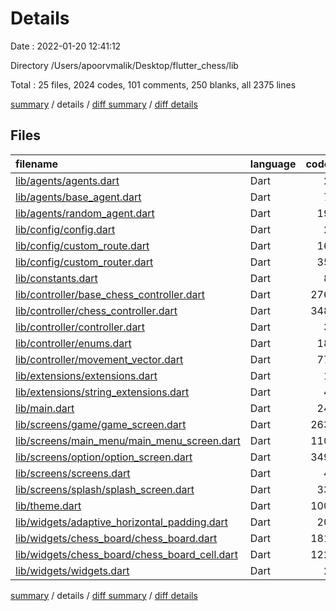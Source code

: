 # Details

Date : 2022-01-20 12:41:12

Directory /Users/apoorvmalik/Desktop/flutter_chess/lib

Total : 25 files,  2024 codes, 101 comments, 250 blanks, all 2375 lines

[summary](results.md) / details / [diff summary](diff.md) / [diff details](diff-details.md)

## Files
| filename | language | code | comment | blank | total |
| :--- | :--- | ---: | ---: | ---: | ---: |
| [lib/agents/agents.dart](/lib/agents/agents.dart) | Dart | 2 | 0 | 1 | 3 |
| [lib/agents/base_agent.dart](/lib/agents/base_agent.dart) | Dart | 7 | 0 | 5 | 12 |
| [lib/agents/random_agent.dart](/lib/agents/random_agent.dart) | Dart | 19 | 0 | 4 | 23 |
| [lib/config/config.dart](/lib/config/config.dart) | Dart | 2 | 0 | 1 | 3 |
| [lib/config/custom_route.dart](/lib/config/custom_route.dart) | Dart | 16 | 0 | 3 | 19 |
| [lib/config/custom_router.dart](/lib/config/custom_router.dart) | Dart | 35 | 0 | 5 | 40 |
| [lib/constants.dart](/lib/constants.dart) | Dart | 8 | 0 | 2 | 10 |
| [lib/controller/base_chess_controller.dart](/lib/controller/base_chess_controller.dart) | Dart | 276 | 28 | 37 | 341 |
| [lib/controller/chess_controller.dart](/lib/controller/chess_controller.dart) | Dart | 348 | 45 | 82 | 475 |
| [lib/controller/controller.dart](/lib/controller/controller.dart) | Dart | 3 | 0 | 1 | 4 |
| [lib/controller/enums.dart](/lib/controller/enums.dart) | Dart | 18 | 0 | 2 | 20 |
| [lib/controller/movement_vector.dart](/lib/controller/movement_vector.dart) | Dart | 77 | 1 | 17 | 95 |
| [lib/extensions/extensions.dart](/lib/extensions/extensions.dart) | Dart | 1 | 0 | 1 | 2 |
| [lib/extensions/string_extensions.dart](/lib/extensions/string_extensions.dart) | Dart | 4 | 0 | 2 | 6 |
| [lib/main.dart](/lib/main.dart) | Dart | 24 | 0 | 6 | 30 |
| [lib/screens/game/game_screen.dart](/lib/screens/game/game_screen.dart) | Dart | 263 | 13 | 22 | 298 |
| [lib/screens/main_menu/main_menu_screen.dart](/lib/screens/main_menu/main_menu_screen.dart) | Dart | 110 | 0 | 6 | 116 |
| [lib/screens/option/option_screen.dart](/lib/screens/option/option_screen.dart) | Dart | 349 | 7 | 14 | 370 |
| [lib/screens/screens.dart](/lib/screens/screens.dart) | Dart | 4 | 0 | 1 | 5 |
| [lib/screens/splash/splash_screen.dart](/lib/screens/splash/splash_screen.dart) | Dart | 33 | 0 | 5 | 38 |
| [lib/theme.dart](/lib/theme.dart) | Dart | 100 | 0 | 2 | 102 |
| [lib/widgets/adaptive_horizontal_padding.dart](/lib/widgets/adaptive_horizontal_padding.dart) | Dart | 20 | 0 | 5 | 25 |
| [lib/widgets/chess_board/chess_board.dart](/lib/widgets/chess_board/chess_board.dart) | Dart | 181 | 7 | 15 | 203 |
| [lib/widgets/chess_board/chess_board_cell.dart](/lib/widgets/chess_board/chess_board_cell.dart) | Dart | 122 | 0 | 10 | 132 |
| [lib/widgets/widgets.dart](/lib/widgets/widgets.dart) | Dart | 2 | 0 | 1 | 3 |

[summary](results.md) / details / [diff summary](diff.md) / [diff details](diff-details.md)
